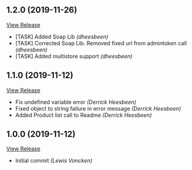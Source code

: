 ## 1.2.0 (2019-11-26)

[View Release](git@github.com:experius/Magento-2-Api-Client.git/commits/tag/1.2.0)

*  [TASK] Added Soap Lib *(dheesbeen)*
*  [TASK] Corrected Soap Lib. Removed fixed url from admintoken call *(dheesbeen)*
*  [TASK] Added multistore support *(dheesbeen)*


## 1.1.0 (2019-11-12)

[View Release](git@github.com:experius/Magento-2-Api-Client.git/commits/tag/1.1.0)

*  Fix undefined variable error *(Derrick Heesbeen)*
*  Fixed object to string failure in error message *(Derrick Heesbeen)*
*  Added Product list call to Readme *(Derrick Heesbeen)*


## 1.0.0 (2019-11-12)

[View Release](git@github.com:experius/Magento-2-Api-Client.git/commits/tag/1.0.0)

*  Initial commit *(Lewis Voncken)*


